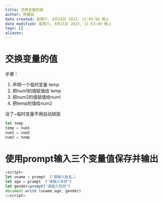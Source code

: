 ```yaml
---
title: 交换变量的值
author: 杨翼臣
date created: 星期六, 4月15日 2023, 11:49:50 晚上
date modified: 星期六, 4月15日 2023, 11:53:49 晚上
tags: []
aliases: 
---
```


# 交换变量的值
步骤：
1. 声明一个临时变量 temp
2. 把num1的值赋值给 temp
3. 把num2的值赋值给numl
4. 把temp的值给num2

没了~临时变量不用自动销毀

```js
let temp
temp = num1
num1 = num2
num2 = temp
```


# 使用prompt输入三个变量值保存并输出

```js
<script>
let uname = prompt （"请输入姓名。）
let age = prompt （"请输入年龄"）
let gender=prompt("请输入性别"）
document.write (uname,age, gender)
</script>

```
